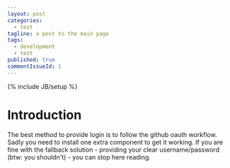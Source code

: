 ```yaml
---
layout: post
categories: 
  - test
tagline: a post to the main page
tags: 
  - development
  - test
published: true
commentIssueId: 1
---
```


{% include JB/setup %}

# Introduction
The best method to provide login is to follow the github oauth workflow. Sadly you need to install one extra component to get it working. If you are fine with the fallback
solution - providing your clear username/password (btw: you shouldn't) - you can stop here reading.




